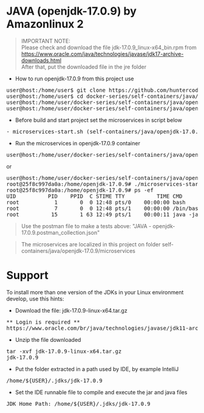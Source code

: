 # JAVA (openjdk-17.0.9) by Amazonlinux 2

> IMPORTANT NOTE:<br>
> Please check and download the file jdk-17.0.9_linux-x64_bin.rpm from
> https://www.oracle.com/java/technologies/javase/jdk17-archive-downloads.html
> <br>
> After that, put the downloaded file in the jre folder

- How to run openjdk-17.0.9 from this project use

<pre>
user@host:/home/user$ git clone https://github.com/huntercodexs/docker-series.git .
user@host:/home/user$ cd docker-series/self-containers/java/openjdk-17.0.9
user@host:/home/user/docker-series/self-containers/java/openjdk-17.0.9$ docker-compose up --build
user@host:/home/user/docker-series/self-containers/java/openjdk-17.0.9$ docker-compose start
</pre>

- Before build and start project set the microservices in script below

<pre>
- microservices-start.sh (self-containers/java/openjdk-17.0.9/microservices/microservices-start.sh)
</pre>

- Run the microservices in openjdk-17.0.9 container

<pre>
user@host:/home/user/docker-series/self-containers/java/openjdk-17.0.9$ docker exec -it openjdk-17.0.9 ./microservices-start.sh
</pre>

or

<pre>
user@host:/home/user/docker-series/self-containers/java/openjdk-17.0.9$ docker exec -it openjdk-17.0.9 /bin/bash
root@25f8c997da0a:/home/openjdk-17.0.9# ./microservices-start.sh
root@25f8c997da0a:/home/openjdk-17.0.9# ps -ef
UID          PID    PPID  C STIME TTY          TIME CMD
root           1       0  0 12:48 pts/0    00:00:00 bash
root           7       0  0 12:48 pts/1    00:00:00 /bin/bash
root          15       1 63 12:49 pts/1    00:00:11 java -jar SIMPLE-API-USERS-0.0.1-SNAPSHOT.jar
</pre>

> Use the postman file to make a tests above: "JAVA - openjdk-17.0.9.postman_collection.json"

> The microservices are localized in this project on folder self-containers/java/openjdk-17.0.9/microservices


# Support

To install more than one version of the JDKs in your Linux environment develop, use this hints:

- Download the file: jdk-17.0.9-linux-x64.tar.gz
<pre>
** Login is required **
https://www.oracle.com/br/java/technologies/javase/jdk11-archive-downloads.html
</pre>

- Unzip the file downloaded
<pre>
tar -xvf jdk-17.0.9-linux-x64.tar.gz
jdk-17.0.9
</pre>

- Put the folder extracted in a path used by IDE, by example IntelliJ
<pre>
/home/${USER}/.jdks/jdk-17.0.9
</pre>

- Set the IDE runnable file to compile and execute the jar and java files
<pre>
JDK Home Path: /home/${USER}/.jdks/jdk-17.0.9
</pre>

